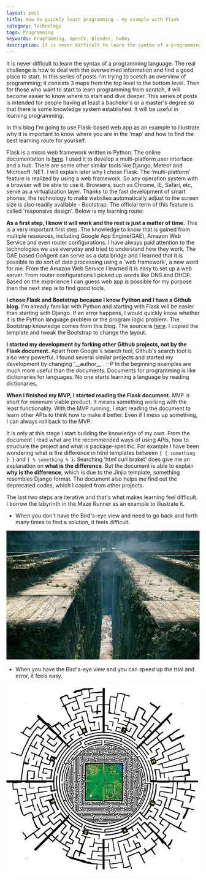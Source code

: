 ```yaml
---
layout: post
title: How to quickly learn programming - my example with Flask
category: Technology
tags: Programming
keywords: Programming, OpenCV, Blender, hobby
description: It is never difficult to learn the syntax of a programming language. The real challenge is how to deal with the overwelmed information and find a good place to start. In this series of posts I'm trying to scetch an overview of programming; it consists 3 maps from the top level to the bottom level. Then for those who want to start to learn programming from scratch, it will become easier to know where to start and dive deeper. This series of posts is intended for people having at least a bachelor's or a master's degree so that there is some knowledge system established. It will be useful in learning programming.
---
```


It is never difficult to learn the syntax of a programming language. The real challenge is how to deal with the overwelmed information and find a good place to start. In this series of posts I'm trying to scetch an overview of programming; it consists 3 maps from the top level to the bottom level. Then for those who want to start to learn programming from scratch, it will become easier to know where to start and dive deeper. This series of posts is intended for people having at least a bachelor's or a master's degree so that there is some knowledge system established. It will be useful in learning programming.

In this blog I'm going to use Flask-based web app as an example to illustrate why it is important to know where you are in the 'map' and how to find the best learning route for yourself.

Flask is a micro web framework written in Python. The online documentation is [here](http://flask.pocoo.org/). I used it to develop a multi-platform user interface and a hub. There are some other similar tools like Django, Meteor and Microsoft .NET. I will explain later why I chose Flask. The 'multi-platform' feature is realized by using a web framework. So any operation system with a browser will be able to use it. Browsers, such as Chrome, IE, Safari, etc, serve as a virtualization layer. Thanks to the fast development of smart phones, the technology to make websites automatically adjust to the screen size is also readily available - Bootstrap. The official term of this feature is called 'responsive design'. Below is my learning route:

**As a first step, I know it will work and the rest is just a matter of time.** This is a very important first step. The knowledge to know that is gained from multiple resources, including Google App Engine(GAE), Amazon Web Service and even router configurations. I have always paid attention to the technologies we use everyday and tried to understand how they work. The GAE based GoAgent can serve as a data bridge and I learned that it is possible to do sort of data processing using a 'web framework', a new word for me. From the Amazon Web Service I learned it is easy to set up a web server. From router configurations I picked up words like DNS and DHCP. Based on the experience I can guess web app is possible for my purpose then the next step is to find good tools.

**I chose Flask and Bootstrap because I know Python and I have a Github blog.** I'm already familiar with Python and starting with Flask will be easier than starting with Django. If an error happens, I would quickly know whether it is the Python language problem or the program logic problem. The Bootstrap knowledge comes from this blog. The source is [here](https://github.com/Yc-Chen/Yc-Chen.github.io). I copied the template and tweak the Bootstrap to change the layout.

**I started my development by forking other Github projects, not by the Flask document.** Apart from Google's search tool, Github's search tool is also very powerful. I found several similar projects and started my development by changing '_\_author__´. :-P In the beginning examples are much more useful than the documents. Documents for programming is like dictionaries for languages. No one starts learning a language by reading dictionaries.

**When I finished my MVP, I started reading the Flask document.** MVP is short for minimum viable product. It means something working with the least functionality. With the MVP running, I start reading the document to learn other APIs to think how to make it better. Even if I mess up something, I can always roll back to the MVP. 

It is only at this stage I start building the knowledge of my own. From the document I read what are the recommended ways of using APIs, how to structure the project and what is package-specific. For example I have been wondering what is the difference in html templates between `{ { something } }` and `{ % something % }`. Searching 'html curl braket' does give me an explanation on **what is the difference**. But the document is able to explain **why is the difference**, which is due to the Jinjia template, something resembles Django format. The document also helps me find out the deprecated codes, which I copied from other projects.

The last two steps are iterative and that's what makes learning feel difficult. I borrow the labyrinth in the Maze Runner as an example to illustrate it. 

* When you don't have the Bird's-eye view and need to go back and forth many times to find a solution, it feels difficult.

![1](/public/img/posts/maze.jpg "difficult feeling")

* When you have the Bird's-eye view and you can speed up the trial and error, it feels easy.

![2](/public/img/posts/maze_god_view.jpg "bird's-eye view")




